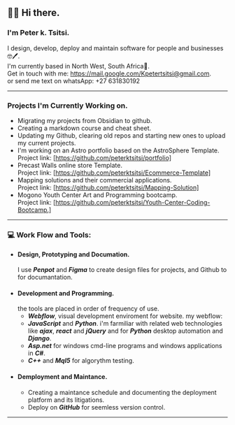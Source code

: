 ## 👋😊  Hi there.

### I'm Peter k. Tsitsi.

I design, develop, deploy and maintain software for people and businesses🤓🖊️.<br>
I'm currently based in North West, South Africa📍.</br> 
Get in touch with me: https://mail.google.com/Kpetertsitsi@gmail.com. <br>
or send me text on whatsApp: +27 631830192

---

### Projects I'm Currently Working on.

+ Migrating my projects from Obsidian to github.
+ Creating a markdown course and cheat sheet.
+ Updating my Github, clearing old repos and starting new ones to upload my current projects.
+ I'm working on an Astro portfolio based on the AstroSphere Template. <br>
Project link: [https://github.com/peterktsitsi/portfolio]
+ Precast Walls online store Template. <br>
  Project link: [https://github.com/peterktsitsi/Ecommerce-Template]
+ Mapping solutions and their commercial applications. <br>
  Project link: [https://github.com/peterktsitsi/Mapping-Solution]
+ Mogono Youth Center Art and Programming bootcamp. <br>
  Project link: [https://github.com/peterktsitsi/Youth-Center-Coding-Bootcamp.]

---

### 💻 Work Flow and Tools:

+ #### Design, Prototyping and Documation.
  I use **_Penpot_** and **_Figma_** to create design files for projects, and Github to for documantation.
+ #### Development and Programming.
   the tools are placed in order of frequency of use.
  - **_Webflow_**, visual development enviroment for website. my webflow:
  - **_JavaScript_** and **_Python_**. i'm farmiliar with related web technologies like **_ajax_**, **_react_** and **_jQuery_** and for **_Python_** desktop automation and **_Django_**.
  - **_Asp.net_** for windows cmd-line programs and windows applications in **_C#_**.
  - **_C++_** and **_Mql5_** for algorythm testing.
 + #### Demployment and Maintance.
   - Creating a maintance schedule and documenting the deployment platform and its litigations.
   - Deploy on **_GitHub_** for seemless version control.

---

